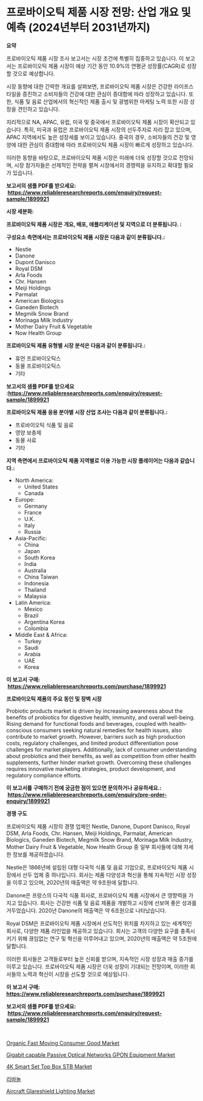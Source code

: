 <p><h1>프로바이오틱 제품 시장 전망: 산업 개요 및 예측 (2024년부터 2031년까지)</h1></p><p><strong>요약</strong></p>
<p><p>프로바이오틱 제품 시장 조사 보고서는 시장 조건에 특별히 집중하고 있습니다. 이 보고서는 프로바이오틱 제품 시장이 예상 기간 동안 10.9%의 연평균 성장률(CAGR)로 성장할 것으로 예상합니다. </p><p>시장 동향에 대한 간략한 개요를 살펴보면, 프로바이오틱 제품 시장은 건강한 라이프스타일을 증진하고 소비자들의 건강에 대한 관심이 증대함에 따라 성장하고 있습니다. 또한, 식품 및 음료 산업에서의 혁신적인 제품 출시 및 광범위한 마케팅 노력 또한 시장 성장을 견인하고 있습니다.</p><p>지리적으로 NA, APAC, 유럽, 미국 및 중국에서 프로바이오틱 제품 시장이 확산되고 있습니다. 특히, 미국과 유럽은 프로바이오틱 제품 시장의 선두주자로 자리 잡고 있으며, APAC 지역에서도 높은 성장세를 보이고 있습니다. 중국의 경우, 소비자들의 건강 및 영양에 대한 관심이 증대함에 따라 프로바이오틱 제품 시장이 빠르게 성장하고 있습니다.</p><p>이러한 동향을 바탕으로, 프로바이오틱 제품 시장은 미래에 더욱 성장할 것으로 전망되며, 시장 참가자들은 선제적인 전략을 펼쳐 시장에서의 경쟁력을 유지하고 확대할 필요가 있습니다.</p></p>
<p><strong>보고서의 샘플 PDF를 받으세요: &nbsp;<a href="https://www.reliableresearchreports.com/enquiry/request-sample/1899921">https://www.reliableresearchreports.com/enquiry/request-sample/1899921</a></strong></p>
<p><strong>시장 세분화:</strong></p>
<p><strong> 프로바이오틱 제품 시장은 개요, 배포, 애플리케이션 및 지역으로 더 분류됩니다. :</strong></p>
<p><strong>구성요소 측면에서는 프로바이오틱 제품 시장은 다음과 같이 분류됩니다.:</strong></p>
<p><ul><li>Nestle</li><li>Danone</li><li>Dupont Danisco</li><li>Royal DSM</li><li>Arla Foods</li><li>Chr. Hansen</li><li>Meiji Holdings</li><li>Parmalat</li><li>American Biologics</li><li>Ganeden Biotech</li><li>Megmilk Snow Brand</li><li>Morinaga Milk Industry</li><li>Mother Dairy Fruit & Vegetable</li><li>Now Health Group</li></ul></p>
<p><strong> 프로바이오틱 제품 유형별 시장 분석은 다음과 같이 분류됩니다.:</strong></p>
<p><ul><li>휴먼 프로바이오틱스</li><li>동물 프로바이오틱스</li><li>기타</li></ul></p>
<p><strong>보고서의 샘플 PDF를 받으세요 :<a href="https://www.reliableresearchreports.com/enquiry/request-sample/1899921">https://www.reliableresearchreports.com/enquiry/request-sample/1899921</a></strong></p>
<p><strong> 프로바이오틱 제품 응용 분야별 시장 산업 조사는 다음과 같이 분류됩니다.:</strong></p>
<p><ul><li>프로바이오틱 식품 및 음료</li><li>영양 보충제</li><li>동물 사료</li><li>기타</li></ul></p>
<p><strong>지역 측면에서 프로바이오틱 제품 지역별로 이용 가능한 시장 플레이어는 다음과 같습니다.:</strong></p>
<p><ul>
    <li>
        North America:
        <ul>
            <li>United States</li>
            <li>Canada</li>
        </ul>
    </li>
    <li>
        Europe:
        <ul>
            <li>Germany</li>
            <li>France</li>
            <li>U.K.</li>
            <li>Italy</li>
            <li>Russia</li>
        </ul>
    </li>
    <li>
        Asia-Pacific:
        <ul>
            <li>China</li>
            <li>Japan</li>
            <li>South Korea</li>
            <li>India</li>
            <li>Australia</li>
            <li>China Taiwan</li>
            <li>Indonesia</li>
            <li>Thailand</li>
            <li>Malaysia</li>
        </ul>
    </li>
    <li>
        Latin America:
        <ul>
            <li>Mexico</li>
            <li>Brazil</li>
            <li>Argentina Korea</li>
            <li>Colombia</li>
        </ul>
    </li>
    <li>
        Middle East & Africa:
        <ul>
            <li>Turkey</li>
            <li>Saudi</li>
            <li>Arabia</li>
            <li>UAE</li>
            <li>Korea</li>
        </ul>
    </li>
    </ul></p>
<p><strong>이 보고서 구매: &nbsp;<a href="https://www.reliableresearchreports.com/purchase/1899921">https://www.reliableresearchreports.com/purchase/1899921</a></strong></p>
<p><strong>프로바이오틱 제품의 주요 동인 및 장벽 시장</strong></p>
<p><p>Probiotic products market is driven by increasing awareness about the benefits of probiotics for digestive health, immunity, and overall well-being. Rising demand for functional foods and beverages, coupled with health-conscious consumers seeking natural remedies for health issues, also contribute to market growth. However, barriers such as high production costs, regulatory challenges, and limited product differentiation pose challenges for market players. Additionally, lack of consumer understanding about probiotics and their benefits, as well as competition from other health supplements, further hinder market growth. Overcoming these challenges requires innovative marketing strategies, product development, and regulatory compliance efforts.</p></p>
<p><strong>이 보고서를 구매하기 전에 궁금한 점이 있으면 문의하거나 공유하세요.: &nbsp;<a href="https://www.reliableresearchreports.com/enquiry/pre-order-enquiry/1899921">https://www.reliableresearchreports.com/enquiry/pre-order-enquiry/1899921</a></strong></p>
<p><strong>경쟁 구도</strong></p>
<p><p>프로바이오틱 제품 시장의 경쟁 업체인 Nestle, Danone, Dupont Danisco, Royal DSM, Arla Foods, Chr. Hansen, Meiji Holdings, Parmalat, American Biologics, Ganeden Biotech, Megmilk Snow Brand, Morinaga Milk Industry, Mother Dairy Fruit & Vegetable, Now Health Group 중 일부 회사들에 대해 자세한 정보를 제공하겠습니다.</p><p>Nestle은 1866년에 설립된 대형 다국적 식품 및 음료 기업으로, 프로바이오틱 제품 시장에서 선두 업체 중 하나입니다. 회사는 제품 다양성과 혁신을 통해 지속적인 시장 성장을 이루고 있으며, 2020년의 매출액은 약 9조원에 달합니다.</p><p>Danone은 프랑스의 다국적 식품 회사로, 프로바이오틱 제품 시장에서 큰 영향력을 가지고 있습니다. 회사는 건강한 식품 및 음료 제품을 개발하고 시장에 선보여 좋은 성과를 거두었습니다. 2020년 Danone의 매출액은 약 6조원으로 나타났습니다.</p><p>Royal DSM은 프로바이오틱 제품 시장에서 선도적인 위치를 차지하고 있는 세계적인 회사로, 다양한 제품 라인업을 제공하고 있습니다. 회사는 고객의 다양한 요구를 충족시키기 위해 끊임없는 연구 및 혁신을 이루어내고 있으며, 2020년의 매출액은 약 5조원에 달합니다.</p><p>이러한 회사들은 고객들로부터 높은 신뢰를 받으며, 지속적인 시장 성장과 매출 증가를 이루고 있습니다. 프로바이오틱 제품 시장은 더욱 성장이 기대되는 전망이며, 이러한 회사들의 노력과 혁신이 시장을 선도할 것으로 예상됩니다.</p></p>
<p><strong>이 보고서 구매: &nbsp; <a href="https://www.reliableresearchreports.com/purchase/1899921">https://www.reliableresearchreports.com/purchase/1899921</a></strong></p>
<p><strong>보고서의 샘플 PDF를 받으세요: &nbsp;<a href="https://www.reliableresearchreports.com/enquiry/request-sample/1899921">https://www.reliableresearchreports.com/enquiry/request-sample/1899921</a></strong><strong></strong></p>
<p>&nbsp;</p>
<p><p><a href="https://view.publitas.com/reportprime-1/organic-fast-moving-consumer-good-market-size-growing-and-forecasted-for-period-from-2024-2031-and-provides-complete-market-analysis-of-this-market/">Organic Fast Moving Consumer Good Market</a></p><p><a href="https://github.com/redneck06/Market-Research-Report-List-2/blob/main/gigabit-capable-passive-optical-networks-gpon-equipment-market.md">Gigabit capable Passive Optical Networks GPON Equipment Market</a></p><p><a href="https://github.com/nicoletavirag/Market-Research-Report-List-2/blob/main/4k-smart-set-top-box-stb-market.md">4K Smart Set Top Box STB Market</a></p><p><a href="https://medium.com/@trimekaschubertn3/%EB%A6%AC%EB%B0%94%EB%86%80-%EC%8B%9C%EC%9E%A5-%EB%B6%84%EC%84%9D-%EA%B5%AD%EC%A0%9C-%EC%82%B0%EC%97%85-%EC%A0%84%EB%A7%9D%EA%B3%BC-%EC%98%88%EC%B8%A1-2024%EB%85%84%EB%B6%80%ED%84%B0-2031%EB%85%84-3cd99af070a6">리바놀</a></p><p><a href="https://skillful-vermicelli-b89.notion.site/Aircraft-Glareshield-Lighting-Market-Size-Evaluating-its-Market-Trends-Growth-and-Projections-202-6e1c66681a3048fa883bd7970271984e">Aircraft Glareshield Lighting Market</a></p></p>